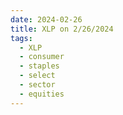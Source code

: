 ```yaml
---
date: 2024-02-26
title: XLP on 2/26/2024
tags: 
  - XLP
  - consumer
  - staples
  - select
  - sector
  - equities
---
```

<div class="post">
<snapshot-grid 
    :reports="['2024/02/23/CTA/XLP', '2024/02/26/CTA/XLP', '2024/02/26/MTP/XLP']"
    chart="2024/02/26/Chart/XLP"
/>
<p>

</p>
<p>

</p>
</div>